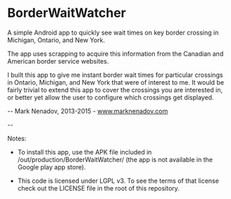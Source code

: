 BorderWaitWatcher
=================

A simple Android app to quickly see wait times on key border crossing in Michigan, Ontario, and New York.

The app uses scrapping to acquire this information from the Canadian and American border service websites.

I built this app to give me instant border wait times for particular crossings in Ontario, Michigan, and New York that
were of interest to me. It would be fairly trivial to extend this app to cover the crossings you are interested in,
or better yet allow the user to configure which crossings get displayed.

-- Mark Nenadov, 2013-2015 - www.marknenadov.com

--

Notes:

* To install this app, use the APK file included in /out/production/BorderWaitWatcher/ (the app is not available in the Google
play app store).

* This code is licensed under LGPL v3. To see the terms of that license check out the LICENSE file in the root of this
repository.
